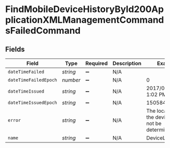 # FindMobileDeviceHistoryById200ApplicationXMLManagementCommandsFailedCommand


## Fields

| Field                                               | Type                                                | Required                                            | Description                                         | Example                                             |
| --------------------------------------------------- | --------------------------------------------------- | --------------------------------------------------- | --------------------------------------------------- | --------------------------------------------------- |
| `dateTimeFailed`                                    | *string*                                            | :heavy_minus_sign:                                  | N/A                                                 |                                                     |
| `dateTimeFailedEpoch`                               | *number*                                            | :heavy_minus_sign:                                  | N/A                                                 | 0                                                   |
| `dateTimeIssued`                                    | *string*                                            | :heavy_minus_sign:                                  | N/A                                                 | 2017/09/19 at 1:02 PM                               |
| `dateTimeIssuedEpoch`                               | *string*                                            | :heavy_minus_sign:                                  | N/A                                                 | 1505844136509                                       |
| `error`                                             | *string*                                            | :heavy_minus_sign:                                  | N/A                                                 | The location of the device could not be determined. |
| `name`                                              | *string*                                            | :heavy_minus_sign:                                  | N/A                                                 | DeviceLocation                                      |